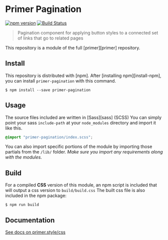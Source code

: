 # Primer Pagination

[![npm version](https://img.shields.io/npm/v/primer-pagination.svg)](https://www.npmjs.org/package/primer-pagination)
[![Build Status](https://travis-ci.org/primer/css.svg?branch=master)](https://travis-ci.org/primer/primer)

> Pagination component for applying button styles to a connected set of links that go to related pages

This repository is a module of the full [primer][primer] repository.

## Install

This repository is distributed with [npm]. After [installing npm][install-npm], you can install `primer-pagination` with this command.

```
$ npm install --save primer-pagination
```

## Usage

The source files included are written in [Sass][sass] (SCSS) You can simply point your sass `include-path` at your `node_modules` directory and import it like this.

```scss
@import "primer-pagination/index.scss";
```

You can also import specific portions of the module by importing those partials from the `/lib/` folder. _Make sure you import any requirements along with the modules._

## Build

For a compiled **CSS** version of this module, an npm script is included that will output a css version to `build/build.css` The built css file is also included in the npm package:

```
$ npm run build
```

## Documentation

[See docs on primer.style/css](https://primer.style/css/components/pagination)
